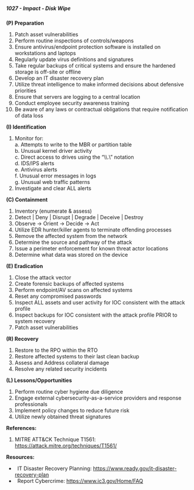 ##### **1027 - Impact - Disk Wipe**

**(P) Preparation**

1.  Patch asset vulnerabilities
2.  Perform routine inspections of controls/weapons
3.  Ensure antivirus/endpoint protection software is installed on workstations and laptops
4.  Regularly update virus definitions and signatures
5.  Take regular backups of critical systems and ensure the hardened storage is off-site or offline
6.  Develop an IT disaster recovery plan
7.  Utilize threat intelligence to make informed decisions about defensive priorities
8.  Ensure that servers are logging to a central location
9.  Conduct employee security awareness training
10.  Be aware of any laws or contractual obligations that require notification of data loss

**(I) Identification**

1.  Monitor for:  
    a. Attempts to write to the MBR or partition table  
    b. Unusual kernel driver activity  
    c. Direct access to drives using the “\\\\.\\” notation  
    d. IDS/IPS alerts  
    e. Antivirus alerts  
    f. Unusual error messages in logs  
    g. Unusual web traffic patterns
2.  Investigate and clear ALL alerts

**(C) Containment**

1.  Inventory (enumerate & assess)
2.  Detect | Deny | Disrupt | Degrade | Deceive | Destroy
3.  Observe -> Orient -> Decide -> Act
4.  Utilize EDR hunter/killer agents to terminate offending processes
5.  Remove the affected system from the network
6.  Determine the source and pathway of the attack
7.  Issue a perimeter enforcement for known threat actor locations
8.  Determine what data was stored on the device

**(E) Eradication**

1.  Close the attack vector
2.  Create forensic backups of affected systems
3.  Perform endpoint/AV scans on affected systems
4.  Reset any compromised passwords
5.  Inspect ALL assets and user activity for IOC consistent with the attack profile
6.  Inspect backups for IOC consistent with the attack profile PRIOR to system recovery
7.  Patch asset vulnerabilities

**(R) Recovery**

1.  Restore to the RPO within the RTO
2.  Restore affected systems to their last clean backup
3.  Assess and Address collateral damage
4.  Resolve any related security incidents

**(L) Lessons/Opportunities**

1.  Perform routine cyber hygiene due diligence
2.  Engage external cybersecurity-as-a-service providers and response professionals
3.  Implement policy changes to reduce future risk
4.  Utilize newly obtained threat signatures

**References:**

1.  MITRE ATT&CK Technique T1561: https://attack.mitre.org/techniques/T1561/

**Resources:**


*    IT Disaster Recovery Planning: https://www.ready.gov/it-disaster-recovery-plan
*    Report Cybercrime: https://www.ic3.gov/Home/FAQ


  

